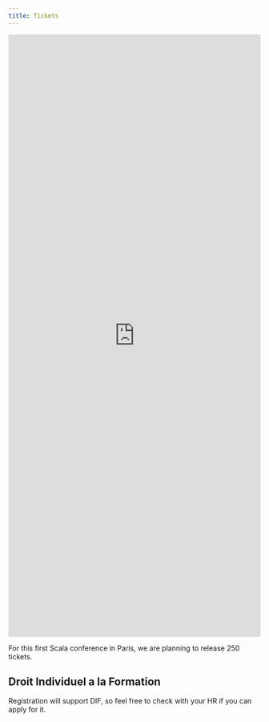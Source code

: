 ```yaml
---
title: Tickets
---
```

<div style="width:100%; text-align:left;">
  <iframe src="http://www.eventbrite.com/event/7490047935?ref=eweb" frameborder="0" height="1200" width="100%" vspace="0" hspace="0" marginheight="5" marginwidth="5" scrolling="no" allowtransparency="true"></iframe>
</div>

For this first Scala conference in Paris, we are planning to release 250 tickets.

Droit Individuel a la Formation
------------------
Registration will support DIF, so feel free to check with your HR if you can apply for it.